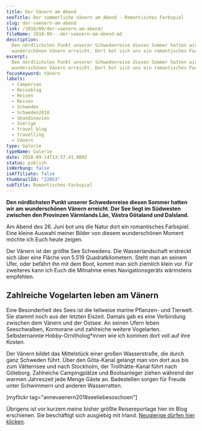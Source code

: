 ```yaml
---
title: Der Vänern am Abend
seoTitle: Der sommerliche Vänern am Abend - Romantisches Farbspiel
slug: der-vaenern-am-abend
link: /2018/09/der-vaenern-am-abend/
fileName: 2018-09---der-vaenern-am-abend.md
description:
  Den nördlichsten Punkt unserer Schwedenreise diesen Sommer hatten wir am
  wunderschönen Vänern erreicht. Dort bot sich uns ein romantisches Farbspiel.
excerpt:
  Den nördlichsten Punkt unserer Schwedenreise diesen Sommer hatten wir am
  wunderschönen Vänern erreicht. Dort bot sich uns ein romantisches Farbspiel.
focusKeyword: Vänern
labels:
  - Campervan
  - Reiseblog
  - Reisen
  - Reisen
  - Schweden
  - Schweden2018
  - Skandinavien
  - Sverige
  - travel blog
  - travelling
  - Vänern
type: Galerie
typeName: Galerie
date: 2018-09-14T13:57:41.000Z
status: publish
isWerbung: false
isAffiliate: false
thumbnailId: "22053"
subTitle: Romantisches Farbspiel
---
```


<strong>Den nördlichsten Punkt unserer Schwedenreise diesen Sommer hatten wir am
wunderschönen Vänern erreicht. Der See liegt im Südwesten zwischen den Provinzen
Värmlands Län, Västra Götaland und Dalsland.</strong>

Am Abend des 26. Juni bot uns die Natur dort ein romantisches Farbspiel. Eine
kleine Auswahl meiner Bilder von diesem wunderschönen Moment möchte ich Euch
heute zeigen.

Der Vänern ist der größte See Schwedens. Die Wasserlandschaft erstreckt sich
über eine Fläche von 5.519 Quadratkilometern. Steht man an seinem Ufer, oder
befährt ihn mit dem Boot, kommt man sich ziemlich klein vor. Für zweiteres kann
ich Euch die Mitnahme eines Navigationsgeräts wärmstens empfehlen.

## Zahlreiche Vogelarten leben am Vänern

Eine Besonderheit des Sees ist die teilweise marine Pflanzen- und Tierwelt. Sie
stammt noch aus der letzten Eiszeit. Damals gab es eine Verbindung zwischen dem
Vänern und der Ostsee. An seinen Ufern leben Seeschwalben, Kormorane und
zahlreiche weitere Vogelarten. Selbsternannte Hobby-Ornitholog\*innen wie ich
kommen dort voll auf ihre Kosten.

Der Vänern bildet das Mittelstück einer großen Wasserstraße, die durch ganz
Schweden führt. Über den Göta-Kanal gelangt man von dort aus bis zum Vätternsee
und nach Stockholm, der Trollhätte-Kanal führt nach Göteborg. Zahlreiche
Campingplätze und Bootsanleger ziehen während der warmen Jahreszeit jede Menge
Gäste an. Badestellen sorgen für Freude unter Schwimmern und anderen
Wasserratten.

[myflickr tag="annevaenern2018seeliebesoschoen"]

Übrigens ist vor kurzem meine bisher größte Reisereportage hier im Blog
erschienen. Sie beschäftigt sich ausgiebig mit Irland.
[Neugierige dürfen hier klicken](/tag/irland2017/).
